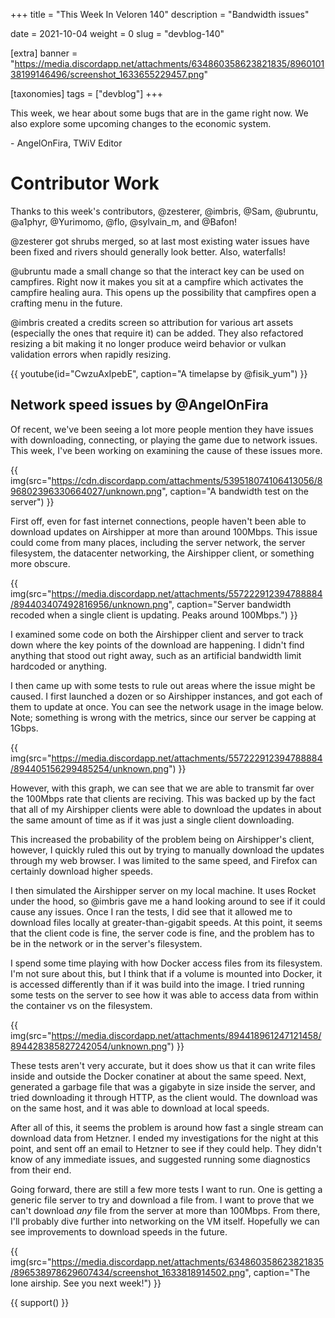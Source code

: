 +++
title = "This Week In Veloren 140"
description = "Bandwidth issues"

date = 2021-10-04
weight = 0
slug = "devblog-140"

[extra]
banner = "https://media.discordapp.net/attachments/634860358623821835/896010138199146496/screenshot_1633655229457.png"

[taxonomies]
tags = ["devblog"]
+++

This week, we hear about some bugs that are in the game right now. We also
explore some upcoming changes to the economic system.

\- AngelOnFira, TWiV Editor

# Contributor Work

Thanks to this week's contributors, @zesterer, @imbris, @Sam, @ubruntu, @a1phyr,
@Yurimomo, @flo, @sylvain_m, and @Bafon!

@zesterer got shrubs merged, so at last most existing water issues have been fixed and
rivers should generally look better. Also, waterfalls!

@ubruntu made a small change so that the interact key can be used on campfires. Right
now it makes you sit at a campfire which activates the campfire healing aura.
This opens up the possibility that campfires open a crafting menu in the future.

@imbris created a credits screen so attribution for various art assets
(especially the ones that require it) can be added. They also refactored resizing a bit making
it no longer produce weird behavior or vulkan validation errors when rapidly
resizing.

{{
    youtube(id="CwzuAxIpebE",
    caption="A timelapse by @fisik_yum")
}}

## Network speed issues by @AngelOnFira

Of recent, we've been seeing a lot more people mention they have issues with
downloading, connecting, or playing the game due to network issues. This week,
I've been working on examining the cause of these issues more.

{{
    img(src="https://cdn.discordapp.com/attachments/539518074106413056/896802396330664027/unknown.png",
    caption="A bandwidth test on the server")
}}

First off, even for fast internet connections, people haven't been able to
download updates on Airshipper at more than around 100Mbps. This issue could
come from many places, including the server network, the server filesystem, the
datacenter networking, the Airshipper client, or something more obscure.

{{
    img(src="https://media.discordapp.net/attachments/557222912394788884/894403407492816956/unknown.png",
    caption="Server bandwidth recoded when a single client is updating. Peaks around 100Mbps.")
}}

I examined some code on both the Airshipper client and server to track down
where the key points of the download are happening. I didn't find anything that
stood out right away, such as an artificial bandwidth limit hardcoded or
anything.

I then came up with some tests to rule out areas where the issue might be
caused. I first launched a dozen or so Airshipper instances, and got each of
them to update at once. You can see the network usage in the image below.
Note; something is wrong with the metrics, since our server be
capping at 1Gbps.

{{
    img(src="https://media.discordapp.net/attachments/557222912394788884/894405156299485254/unknown.png")
}}

However, with this graph, we can see that we are able to transmit far over the
100Mbps rate that clients are reciving. This was backed up by the fact that all
of my Airshipper clients were able to download the updates in about the same
amount of time as if it was just a single client downloading.

This increased the probability of the problem being on Airshipper's client,
however, I quickly ruled this out by trying to manually download the updates
through my web browser. I was limited to the same speed, and Firefox can
certainly download higher speeds.

I then simulated the Airshipper server on my local machine. It uses Rocket under
the hood, so @imbris gave me a hand looking around to see if it could cause any
issues. Once I ran the tests, I did see that it allowed me to download files
locally at greater-than-gigabit speeds. At this point, it seems that the client code
is fine, the server code is fine, and the problem has to be in the network or in
the server's filesystem.

I spend some time playing with how Docker access files from its filesystem. I'm
not sure about this, but I think that if a volume is mounted into Docker, it is
accessed differently than if it was build into the image. I tried running some
tests on the server to see how it was able to access data from within the
container vs on the filesystem.

{{
    img(src="https://media.discordapp.net/attachments/894418961247121458/894428385827242054/unknown.png")
}}

These tests aren't very accurate, but it does show us that it can write files
inside and outside the Docker conatiner at about the same speed. Next, generated a
garbage file that was a gigabyte in size inside the server, and tried downloading it through HTTP,
as the client would. The download was on the same host, and it was able to
download at local speeds.

After all of this, it seems the problem is around how fast a single stream can
download data from Hetzner. I ended my investigations for the night at this
point, and sent off an email to Hetzner to see if they could help. They didn't
know of any immediate issues, and suggested running some diagnostics from their
end.

Going forward, there are still a few more tests I want to run. One is
getting a generic file server to try and download a file from. I want to prove
that we can't download *any* file from the server at more than 100Mbps. From
there, I'll probably dive further into networking on the VM itself. Hopefully we
can see improvements to download speeds in the future.

{{
    img(src="https://media.discordapp.net/attachments/634860358623821835/896538978629607434/screenshot_1633818914502.png",
    caption="The lone airship. See you next week!")
}}

{{ support() }}
